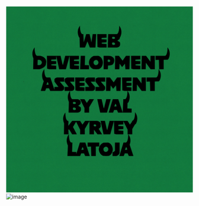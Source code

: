 ![image](https://github.com/valkyrveylatoja/-Multi-Device-Application-Assessment-2/blob/main/pixelframe_album_cover.png?raw=true)
![image](https://github.com/user-attachments/assets/473ce6ac-e96e-4905-b5eb-d27ef6ff98c8)

